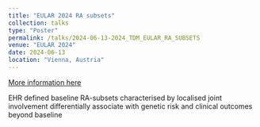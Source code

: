 ```yaml
---
title: "EULAR 2024 RA subsets"
collection: talks
type: "Poster"
permalink: /talks/2024-06-13-2024_TDM_EULAR_RA_SUBSETS
venue: "EULAR 2024"
date: 2024-06-13
location: "Vienna, Austria"
---
```


[More information here](https://scientific.sparx-ip.net/archiveeular/?c=a&item=2024POS0589)

EHR defined baseline RA-subsets characterised by localised joint involvement differentially associate with genetic risk and clinical outcomes beyond baseline
